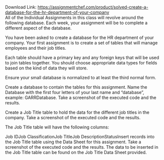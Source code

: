 Download Link: https://assignmentchef.com/product/solved-create-a-database-for-the-hr-department-of-your-company
<br>
All of the Individual Assignments in this class will revolve around the following database.  Each week, your assignment will be to complete a different aspect of the database.

You have been asked to create a database for the HR department of your company.  Your first assignment is to create a set of tables that will manage employees and their job titles.

Each table should have a primary key and any foreign keys that will be used to join tables together.  You should choose appropriate data types for fields based on the kind of data they will store.

Ensure your small database is normalized to at least the third normal form.

Create a database to contain the tables for this assignment.  Name the Database with the first four letters of your last name and “database”, example:  GARRDatabase. Take a screenshot of the executed code and the results.

Create a Job Title table to hold the data for the different job titles in the company.  Take a screenshot of the executed code and the results.

The Job Title table will have the following columns:

Job IDJob ClassificationJob TitleJob DescriptionStatusInsert records into the Job Title table using the Data Sheet for this assignment.  Take a screenshot of the executed code and the results. The data to be inserted in the Job Title table can be found on the Job Title Data Sheet provided.